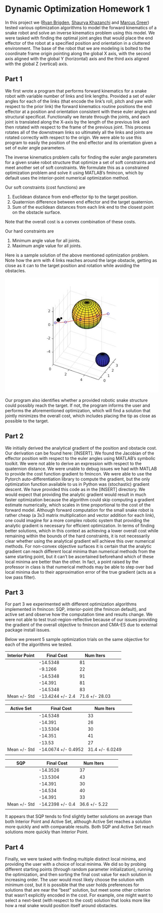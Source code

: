 # Dynamic Optimization Homework 1
In this project we ([Ryan Brigden](https://github.com/rbrigden), [Shaurya Khazanchi](https://github.com/seyserkoze) and [Marcus Greer](https://github.com/marcusgreer)) tested various optimization algorithms to model the forward kinematics of a snake robot and solve an inverse kinematics problem using this model. We were tasked with finding the optimal joint angles that would place the end effector of the robot at a specified position and orientation in a cluttered environment. The base of the robot that we are modeling is bolted to the coordinate frame origin pointing along the global X axis, with the second axis aligned with the global Y (horizontal) axis and the third axis aligned with the global Z (vertical) axis. 

## Part 1
We first wrote a program that performs forward kinematics for a snake robot with variable number of links and link lengths. Provided a set of euler angles for each of the links (that encode the link’s roll, pitch and yaw with respect to the prior link) the forward kinematics routine positions the end effector at a position and orientation consistent with these euler angles and structural specificat. Functionally we iterate through the joints, and each joint is translated along the X-axis by the length of the previous link and then rotated with respect to the frame of the previous joint. This process rotates all of the downstream links so ultimately all the links and joints are rotated correctly with respect to the origin. We were able to use this program to easily the position of the end effector and its orientation given a set of euler angle parameters.

The inverse kinematics problem calls for finding the euler angle parameters for a given snake robot structure that optimize a set of soft constraints and meet another set of soft constraints. We formulate this as a constrained optimization problem and solve it using MATLAB’s fmincon, which by default uses the interior-point numerical optimization method.

Our soft constraints (cost functions) are

1. Euclidean distance from end-effector tip to the target position.
2. Quaternion difference between end effector and the target quaternion.
3. Sum of the euclidean distances from each link end to the closest point on the obstacle surface.

Note that the overall cost is a convex combination of these costs.

Our hard constraints are
1. Minimum angle value for all joints.
2. Maximum angle value for all joints.



Here is a sample solution of the above mentioned optimization problem. Note how the arm with 4 links reaches around the large obstacle, getting as close as it can to the target position and rotation while avoiding the obstacles.

![Example](doc/example1.jpg)

Our program also identifies whether a provided robotic snake structure could possibly reach the target. If not, the program informs the user and performs the aforementioned optimization, which will find a solution that jointly minimizes the overall cost, which includes placing the tip as close as possible to the target.

## Part 2

We initially derived the analytical gradient of the position and obstacle cost. Our derivation can be found here: [INSERT]. We found the Jacobian of the effector position with respect to the euler angles using MATLAB’s symbolic toolkit. We were not able to derive an expression with respect to the quaternion distance.
We were unable to debug issues we had with MATLAB to provide the cost function gradient to fmincon. We were able to use the Pytorch auto-differentiation library to compute the gradient, but the only optimization function available to us in Python was (stochastic) gradient descent. We have provided this code as in the [INSERT] directory.
We would expect that providing the analytic gradient would result in much faster optimization because the algorithm could skip computing a gradient estimate numerically, which scales in time proportional to the cost of the forward model. Although forward computation for the small snake robot is rather cheap (a 3x3 matrix multiplication and vector addition for each link), one could imagine for a more complex robotic system that providing the analytic gradient is necessary for efficient optimization.
In terms of finding better solutions, which in this context as achieving a lower overall cost while remaining within the bounds of the hard constraints, it is not necessarily clear whether using the analytical gradient will achieve this over numerical methods. For non-convex objective surfaces it is certain that the analytic gradient can reach different local minima than numerical methods from the same starting point, but it can’t be ascertained beforehand which of these local minima are better than the other. In fact, a point raised by the professor in class is that numerical methods may be able to step over bad local minima due to their approximation error of the true gradient (acts as a low pass filter). 

## Part 3

For part 3 we experimented with different optimization algorithms implemented in fmincon: SQP, interior-point (the fmincon default), and active set and observe how the computation time and results change. We were not able to test trust-region-reflective because of our issues providing the gradient of the overall objective to fmincon and CMA-ES due to external package install issues.

Below we present 5 sample optimization trials on the same objective for each of the algorithms we tested.

| Interior Point | Final Cost     | Num Iters    |   |   |
|----------------|----------------|--------------|---|---|
|                | -14.5348       | 81           |   |   |
|                | -9.1266        | 22           |   |   |
|                | -14.5348       | 91           |   |   |
|                | -14.391        | 81           |   |   |
|                | -14.5348       | 83           |   |   |
| Mean +/- Std   | -13.4244 +/- 2.4 | 71.6 +/- 28.03 |   |   |

| Active Set   | Final Cost        |   Num Iters            |   |   |
|--------------|-------------------|---------------|---|---|
|              | -14.5348          | 33
|              | -14.391           | 26            |   |   |
|              | -13.5304          | 30            |   |   |
|              | -14.351           | 41            |   |   |
|              | -13.53            | 27            |   |   |
| Mean +/- Std | -14.0674 +/- 0.4952 | 31.4 +/- 6.0249 |   |   |
|              |                   |               |   |   |


| SQP          |   Final Cost   |  Num Iters         |   |   |
|--------------|----------------|-------------|---|---|
|              | -14.3526       | 37          |   | 
|              | -13.5304       | 43          |   |   |
|              | -14.391        | 30          |   |   |
|              | -14.534        | 40          |   |   |
|              | -14.391        | 33          |   |   |
| Mean +/- Std | -14.2398 +/- 0.4 | 36.6 +/- 5.22 |   |   |
|              |                |             |   |   |


It appears that SQP tends to find slightly better solutions on average than both Interior Point and Active Set, although Active Set reaches a solution more quickly and with comparable results. Both SQP and Active Set reach solutions more quickly than Interior Point.


## Part 4
Finally, we were tasked with finding multiple distinct local minima, and providing the user with a choice of local minima. We did so by probing different starting points (through random parameter initialization), running the optimization, and then sorting the final cost value for each solution in increasing order. The user would most likely choose the solution with minimum cost, but it is possible that the user holds preferences for solutions that are near the “best” solution, but meet some other criterion that wasn’t explicitly encoded in the cost. For example, one might want to select a next-best (with respect to the cost) solution that looks more like how a real snake would position itself around obstacles.

